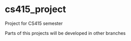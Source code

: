 # cs415_project
Project for CS415 semester

Parts of this projects will be developed in other branches